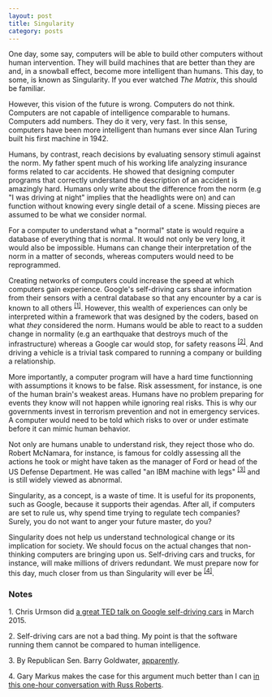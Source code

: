 ```yaml
---
layout: post
title: Singularity
category: posts
---
```


One day, some say, computers will be able to build other computers without human intervention. They will build machines that are better than they are and, in a snowball effect, become more intelligent than humans. This day, to some, is known as Singularity. If you ever watched _The Matrix_, this should be familiar.

However, this vision of the future is wrong. Computers do not think. Computers are not capable of intelligence comparable to humans. Computers add numbers. They do it very, very fast. In this sense, computers have been more intelligent than humans ever since Alan Turing built his first machine in 1942.

Humans, by contrast, reach decisions by evaluating sensory stimuli against the norm. My father spent much of his working life analyzing insurance forms related to car accidents. He showed that designing computer programs that correctly understand the description of an accident is amazingly hard. Humans only write about the difference from the norm (e.g "I was driving at night" implies that the headlights were on) and can function without knowing every single detail of a scene. Missing pieces are assumed to be what we consider normal.

For a computer to understand what a "normal" state is would require a database of everything that is normal. It would not only be very long, it would also be impossible. Humans can change their interpretation of the norm in a matter of seconds, whereas computers would need to be reprogrammed.

Creating networks of computers could increase the speed at which computers gain experience. Google's self-driving cars share information from their sensors with a central database so that any encounter by a car is known to all others <sup><a href="#note1">[1]</a></sup>. However, this wealth of experiences can only be interpreted within a framework that was designed by the coders, based on what _they_ considered the norm. Humans would be able to react to a sudden change in normality (e.g an earthquake that destroys much of the infrastructure) whereas a Google car would stop, for safety reasons <sup><a href="#note4">[2]</a></sup>. And driving a vehicle is a trivial task compared to running a company or building a relationship.

More importantly, a computer program will have a hard time functionning with assumptions it knows to be false. Risk assessment, for instance, is one of the human brain's weakest areas. Humans have no problem preparing for events they know will not happen while ignoring real risks. This is why our governments invest in terrorism prevention and not in emergency services. A computer would need to be told which risks to over or under estimate before it can mimic human behavior.

Not only are humans unable to understand risk, they reject those who do. Robert McNamara, for instance, is famous for coldly assessing all the actions he took or might have taken as the manager of Ford or head of the US Defense Department. He was called "an IBM machine with legs" <sup><a href="#note2">[3]</a></sup> and is still widely viewed as abnormal.

Singularity, as a concept, is a waste of time. It is useful for its proponents, such as Google, because it supports their agendas. After all, if computers are set to rule us, why spend time trying to regulate tech companies? Surely, you do not want to anger your future master, do you? 

Singularity does not help us understand technological change or its implication for society. We should focus on the actual changes that non-thinking computers are bringing upon us. Self-driving cars and trucks, for instance, will make millions of drivers redundant. We must prepare now for this day, much closer from us than Singularity will ever be <sup><a href="#note3">[4]</a></sup>.

### Notes

<a name="note1"></a>1. Chris Urmson did [a great TED talk on Google self-driving cars](http://www.ted.com/talks/chris_urmson_how_a_driverless_car_sees_the_road?language=en) in March 2015.

<a name="note4"></a>2. Self-driving cars are not a bad thing. My point is that the software running them cannot be compared to human intelligence.

<a name="note2"></a>3. By Republican Sen. Barry Goldwater, [apparently](http://www.latimes.com/local/obituaries/la-me-robert-mcnamara7-2009jul07-story.html#page=1).

<a name="note3"></a>4. Gary Markus makes the case for this argument much better than I can [in this one-hour conversation with Russ Roberts](http://www.econtalk.org/archives/2014/12/gary_marcus_on.html).